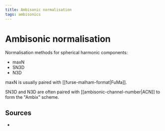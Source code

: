 ```yaml
---
title: Ambisonic normalisation
tags: ambisonics
---
```


# Ambisonic normalisation

Normalisation methods for spherical harmonic components:

- maxN
- SN3D
- N3D

maxN is usually paired with [[furse-malham-format|FuMa]].

SN3D and N3D are often paired with [[ambisonic-channel-number|ACN]] to form the "Ambix" scheme.

## Sources

-
